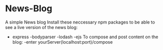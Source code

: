 # News-Blog
A simple News blog 
Install these  neccessary npm packages to be able to see a live version of the news blog:
- express
-bodyparser
-lodash
-ejs 
To compose and post content on the blog:
-enter yourServer(localhost:port)/compose

